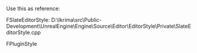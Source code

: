 Use this as reference:

FSlateEditorStyle: D:\\Ikrima\\src\\Public-Development\\UnrealEngine\\Engine\\Source\\Editor\\EditorStyle\\Private\\SlateEditorStyle.cpp

FPluginStyle
